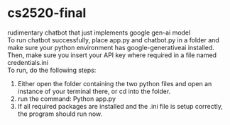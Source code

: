 # cs2520-final
rudimentary chatbot that just implements google gen-ai model <br/>
To run chatbot successfully, place app.py and chatbot.py in a folder and make sure your python environment has google-generativeai installed. <br/>
Then, make sure you insert your API key where required in a file named credentials.ini <br/>
To run, do the following steps: <br/>
  1. Either open the folder containing the two python files and open an instance of your terminal there, or cd into the folder. <br/>
  2. run the command: Python app.py
  3. If all required packages are installed and the .ini file is setup correctly, the program should run now.

